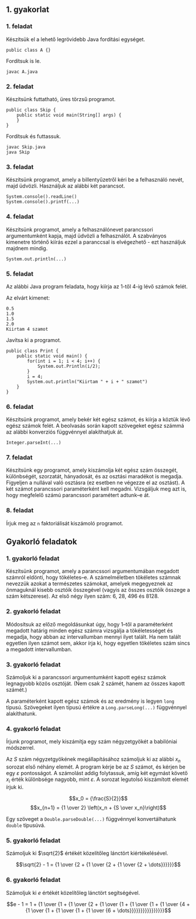 
## 1. gyakorlat

### 1. feladat

Készítsük el a lehető legrövidebb Java fordítási egységet.

~~~{.java}
public class A {}
~~~

Fordítsuk is le.

~~~
javac A.java
~~~

### 2. feladat

Készítsünk futtatható, üres törzsű programot.

~~~{.java}
public class Skip {
    public static void main(String[] args) {
    }
}
~~~

Fordítsuk és futtassuk.

~~~
javac Skip.java
java Skip
~~~


### 3. feladat

Készítsünk programot, amely a billentyűzetről kéri be a felhasználó nevét,
majd üdvözli. Használjuk az alábbi két parancsot.

~~~{.java}
System.console().readLine()
System.console().printf(...)
~~~

### 4. feladat

Készítsünk programot, amely a felhasználónevet parancssori argumentumként
kapja, majd üdvözli a felhasználót. A szabványos kimenetre történő kiírás
ezzel a paranccsal is elvégezhető - ezt használjuk majdnem mindig.

~~~{.java}
System.out.println(...)
~~~

### 5. feladat

Az alábbi Java program feladata, hogy kiírja az 1-től 4-ig lévő számok felét.

Az elvárt kimenet:
```
0.5
1.0
1.5
2.0
Kiirtam 4 szamot
```

Javítsa ki a programot.

~~~{.java}
public class Print {
    public static void main() {
        for(int i = 1; i < 4; i++) {
            System.out.Println(i/2);
        }
        i = 4;
        System.out.println("Kiirtam " + i + " szamot")
    }
}
~~~

### 6. feladat

Készítsünk programot, amely bekér két egész számot, és kiírja a köztük lévő egész
számok felét. A beolvasás során kapott szövegeket egész számmá az alábbi konverziós
függvénnyel alakíthatjuk át.

~~~{.java}
Integer.parseInt(...)
~~~

### 7. feladat

Készítsünk egy programot, amely kiszámolja két egész szám összegét,
különbségét, szorzatát, hányadosát, és az osztási maradékot is megadja.
Figyeljen a nullával való osztásra (ez esetben ne végezze el az osztást).
A két számot parancssori paraméterként kell megadni. Vizsgáljuk meg azt is,
hogy megfelelő számú parancssori paramétert adtunk–e át.

### 8. feladat

Írjuk meg az `n` faktoriálisát kiszámoló programot.

## Gyakorló feladatok

### 1. gyakorló feladat

Készítsünk programot, amely a parancssori argumentumában megadott
számról eldönti, hogy tökéletes–e. A számelméletben tökéletes számnak
nevezzük azokat a természetes számokat, amelyek megegyeznek az önmaguknál
kisebb osztóik összegével (vagyis az összes osztóik összege a szám kétszerese).
Az első négy ilyen szám: 6, 28, 496 és 8128.

### 2. gyakorló feladat

Módosítsuk az előző megoldásunkat úgy, hogy 1–től a paraméterként megadott
határig minden egész számra vizsgálja a tökéletességet és megadja, hogy abban az
intervallumban mennyi ilyet talált. Ha nem talált egyetlen ilyen számot sem,
akkor írja ki, hogy egyetlen tökéletes szám sincs a megadott intervallumban.

### 3. gyakorló feladat

Számoljuk ki a parancssori argumentumként kapott egész számok legnagyobb
közös osztóját. (Nem csak 2 számét, hanem az összes kapott számét.)

A paraméterként kapott egész számok és az eredmény is legyen `long` típusú.
Szövegeket ilyen típusú értékre a `Long.parseLong(...)` függvénnyel alakíthatunk.

### 4. gyakorló feladat

Írjunk programot, mely kiszámítja egy szám négyzetgyökét a babilóniai módszerrel.

Az $S$ szám négyzetgyökének megállapításához számoljuk ki az alábbi $x_n$ sorozat első
néhány elemét. A program kérje be az $S$ számot, és kérjen be egy $\varepsilon$ pontosságot.
A számolást addig folytassuk, amíg két egymást követő $x_i$ érték különbsége nagyobb,
mint $\varepsilon$. A sorozat legutolsó kiszámított elemét írjuk ki.

$$x_0 = {\frac{S}{2}}$$
$$x_{n+1} = {1 \over 2} \left(x_n + {S \over x_n}\right)$$

Egy szöveget a `Double.parseDouble(...)` függvénnyel konvertálhatunk `double` típusúvá.

### 5. gyakorló feladat

Számoljuk ki $\sqrt{2}$ értékét közelítőleg lánctört kiértékelésével.

$$\sqrt{2} - 1 = {1 \over {2 + {1 \over {2 + {1 \over {2 + \dots}}}}}}$$

### 6. gyakorló feladat

Számoljuk ki $e$ értékét közelítőleg lánctört segítségével.

$$e - 1 = 1 + {1 \over {1 + {1 \over {2 + {1 \over {1 + {1 \over {1 + {1 \over {4 + {1 \over {1 + {1 \over {1 + {1 \over {6 + \dots}}}}}}}}}}}}}}}}$$

